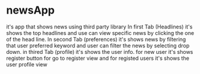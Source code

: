# newsApp
it's app that shows news using third party library
In first Tab (Headlines) it's shows the top headlines and use can view specific news by clicking the one of the head line.
In second Tab (preferences) it's shows news by filtering that user preferred keyword and user can filter the news by selecting drop down.
in thired Tab (profile) it's shows the user info. for new user it's shows register button for go to register view and for registed users it's shows the user profile view
